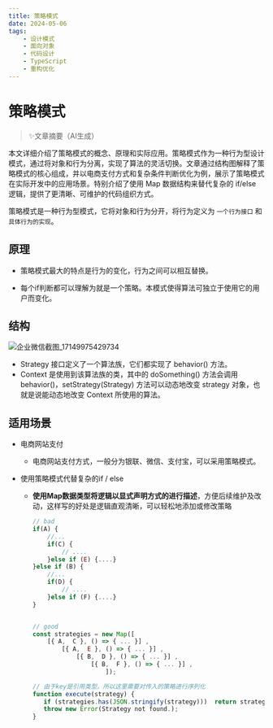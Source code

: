 ```yaml
---
title: 策略模式
date: 2024-05-06
tags: 
    - 设计模式
    - 面向对象
    - 代码设计
    - TypeScript
    - 重构优化
---
```


# 策略模式

> ✨文章摘要（AI生成）

<!-- DESC SEP -->

本文详细介绍了策略模式的概念、原理和实际应用。策略模式作为一种行为型设计模式，通过将对象和行为分离，实现了算法的灵活切换。文章通过结构图解释了策略模式的核心组成，并以电商支付方式和复杂条件判断优化为例，展示了策略模式在实际开发中的应用场景。特别介绍了使用 Map 数据结构来替代复杂的 if/else 逻辑，提供了更清晰、可维护的代码组织方式。

<!-- DESC SEP -->

策略模式是一种行为型模式，它将对象和行为分开，将行为定义为 `一个行为接口` 和 `具体行为的实现`。

## 原理

- 策略模式最大的特点是行为的变化，行为之间可以相互替换。

- 每个if判断都可以理解为就是一个策略。本模式使得算法可独立于使用它的用户而变化。

## 结构

![企业微信截图_17149975429734](http://assest.sablogs.cn/img/typora/企业微信截图_17149975429734.png)

- Strategy 接口定义了一个算法族，它们都实现了 behavior() 方法。
- Context 是使用到该算法族的类，其中的 doSomething() 方法会调用 behavior()，setStrategy(Strategy) 方法可以动态地改变 strategy 对象，也就是说能动态地改变 Context 所使用的算法。

## 适用场景

- 电商网站支付

  - 电商网站支付方式，一般分为银联、微信、支付宝，可以采用策略模式。

- 使用策略模式代替复杂的if / else

  - **使用Map数据类型将逻辑以显式声明方式的进行描述**，方便后续维护及改动，这样写的好处是逻辑直观清晰，可以轻松地添加或修改策略

    ```ts
    // bad 
    if(A) {
        //...
        if(C) {
            // ....
        }else if (E) {....}
    }else if (B) {
        //...
        if(D) {
            // ....
        }else if (F) {....}
    }
    
    
    // good
    const strategies = new Map([
        [{ A,  C }, () => { ... }] ,
            [{ A,  E }, () => { ... }] ,
                [{ B,  D }, () => { ... }] ,
                    [{ B,  F }, () => { ... }] ,
                        ]);
    
    // 由于key是引用类型，所以这里需要对传入的策略进行序列化
    function execute(strategy) {
       if (strategies.has(JSON.stringify(strategy)))  return strategies.get(strategy)();
       throw new Error(Strategy not found.);
    }
    ```

    

    

